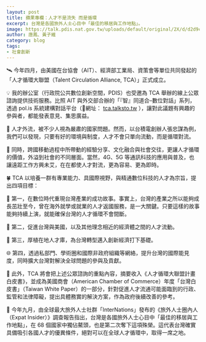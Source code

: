 ```yaml
---
layout: post
title: 蘋果專欄：人才不是流失 而是循環
excerpt: 台灣是各國旅外人士心目中「最佳的移居與工作地點」。
image: https://talk.pdis.nat.gov.tw/uploads/default/original/2X/d/d2d9c7bf3088d67c5150e2e658a5dcae2f3a6e66.png
author: 唐鳳、黃子維
category: blog
tags:
- 社會創新
---
```


🛰 今年四月，由美國在台協會（AIT）、經濟部工業局、資策會等單位共同發起的「人才循環大聯盟（Talent Circulation Alliance, TCA）」正式成立。

💡 我的辦公室（行政院公共數位創新空間，PDIS）也受邀為 TCA 舉辦的線上公眾諮詢提供技術服務。比照 AIT 與外交部合辦的「『智』同道合–數位對話」系列，透過 pol.is 系統建構對話平台（📲網址： [tca.talksto.tw](https://tca.talkto.tw) ），讓對此議題有興趣的參與者，都能發表意見、集思廣益。

🔄 人才外流，被不少人視為嚴肅的國家問題。然而，以台積電創辦人張忠謀為例，我們可以發現，只要有好的環境與制度，人才不會只單向流動，而是循環對流。

📶 同時，跨國移動過程中所帶動的經驗分享、文化融合與社會交往，更讓人才循環的價值，外溢到社會的不同層面。當然，4G、5G 等通訊科技的應用與普及，也讓遠距工作方興未艾，在在都使人才對流，更為容易、更為即時。

🍀 TCA 以培養一群有專業能力、具國際視野，與精通數位科技的人才為宗旨，提出四項目標：

🔭 第一，在數位時代重現台灣產業的成功故事。事實上，台灣的產業之所以能夠成長茁壯至今，曾在海外就學或就業的人才返國服務，是一大關鍵。只要這樣的故事能夠持續上演，就能確保台灣的人才循環不會間斷。

💼 第二，促進台灣與美國，以及其他理念相近的經濟體之間的人才流動。

🎫 第三，厚植在地人才庫，為台灣轉型邁入創新經濟打下基礎。

🌐 第四，透過私部門、學術圈和國際非政府組織等網絡，提升台灣的國際能見度，同時擴大台灣對解決全球問題的參與及貢獻。

📖 此外，TCA 將會把上述公眾諮詢的重點內容，摘要收入《人才循環大聯盟計畫白皮書》，並成為美國商會（American Chamber of Commerce）年度「台灣白皮書」（Taiwan White Paper）的一部分，針對促進人才流通可能面臨到的行政、監管和法律障礙，提出具體務實的解決方案，作為政府後續改善的參考。

🥇 今年九月，由全球最大旅外人士社群「InterNations」發布的《旅外人士圈內人（Expat Insider）》調查報告指出，台灣是各國旅外人士心目中「最佳的移居與工作地點」，在 68 個國家中獨佔鰲頭，也是第二次奪下這項殊榮。這代表台灣確實具備吸引各國人才的優異條件，絕對可以在全球人才循環中，取得一席之地。
